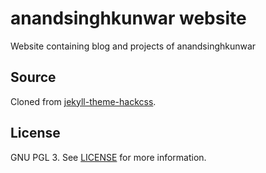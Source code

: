 # anandsinghkunwar website

Website containing blog and projects of anandsinghkunwar

## Source

Cloned from [jekyll-theme-hackcss](https://github.com/wemake-services/jekyll-theme-hackcss).

## License

GNU PGL 3. See [LICENSE](https://github.com/wemake-services/jekyll-theme-hackcss/blob/3cbe97b71a56a19eba386dd928e125b71e50c71e/LICENSE) for more information.
